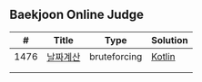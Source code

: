 ## Baekjoon Online Judge



|#   |Title                                             |Type        |Solution                                                                                   |
|----|--------------------------------------------------|------------|-------------------------------------------------------------------------------------------|
|1476|[날짜계산]('https://www.acmicpc.net/problem/1476')|bruteforcing|[Kotlin]('https://github.com/sujin-kk/algorithm/blob/main/BOJ/kotlin/bruteforcing/1476.kt')|
|    |                                                  |            |                                                                                           |
|    |                                                  |            |                                                                                           |
